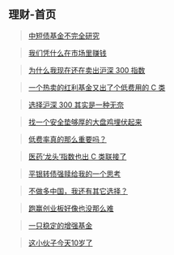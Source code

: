 ## 理财-首页

> [中短债基金不完全研究](/financing/zdz-survey.md)

> [我们凭什么在市场里赚钱](/financing/why-we-can-win.md)

> [为什么我现在还在卖出沪深 300 指数](/financing/why-sell-hs300.md)

> [一个热卖的红利基金又出了个低费用的 C 类](/financing/zzhl-c-plus.md)

> [选择沪深 300 其实是一种无奈](/financing/zz100-core-assets.md)

> [找一个安全垫够厚的大盘鸡埋伏起来](/financing/xgdp-buy.md)

> [低费率真的那么重要吗？](/financing/lower-rate-important.md)

> [医药‘龙头’指数也出 C 类联接了](/financing/hs300yy-c-plus.md)

> [平银转债强赎给我的一个思考](/financing/pyzz-think.md)

> [不做多中国，我还有其它选择？](/financing/long-china.md)

> [跑赢创业板好像也没那么难](/financing/ccz-profile.md)

> [一只稳定的增强基金](/financing/byzz100.md)

> [这小伙子今天10岁了](/financing/cyb-10th.md)